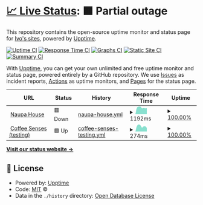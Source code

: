 # [📈 Live Status](https://nigr0mante.github.io/upptime/): <!--live status--> **🟧 Partial outage**

This repository contains the open-source uptime monitor and status page for [Ivo's sites](https://nigr0mante.github.io/upptime/), powered by [Upptime](https://github.com/upptime/upptime).

[![Uptime CI](https://github.com/nigr0mante/upptime/workflows/Uptime%20CI/badge.svg)](https://github.com/nigr0mante/upptime/actions?query=workflow%3A%22Uptime+CI%22)
[![Response Time CI](https://github.com/nigr0mante/upptime/workflows/Response%20Time%20CI/badge.svg)](https://github.com/nigr0mante/upptime/actions?query=workflow%3A%22Response+Time+CI%22)
[![Graphs CI](https://github.com/nigr0mante/upptime/workflows/Graphs%20CI/badge.svg)](https://github.com/nigr0mante/upptime/actions?query=workflow%3A%22Graphs+CI%22)
[![Static Site CI](https://github.com/nigr0mante/upptime/workflows/Static%20Site%20CI/badge.svg)](https://github.com/nigr0mante/upptime/actions?query=workflow%3A%22Static+Site+CI%22)
[![Summary CI](https://github.com/nigr0mante/upptime/workflows/Summary%20CI/badge.svg)](https://github.com/nigr0mante/upptime/actions?query=workflow%3A%22Summary+CI%22)

With [Upptime](https://upptime.js.org), you can get your own unlimited and free uptime monitor and status page, powered entirely by a GitHub repository. We use [Issues](https://github.com/nigr0mante/upptime/issues) as incident reports, [Actions](https://github.com/nigr0mante/upptime/actions) as uptime monitors, and [Pages](https://nigr0mante.github.io/upptime/) for the status page.

<!--start: status pages-->
<!-- This summary is generated by Upptime (https://github.com/upptime/upptime) -->
<!-- Do not edit this manually, your changes will be overwritten -->
<!-- prettier-ignore -->
| URL | Status | History | Response Time | Uptime |
| --- | ------ | ------- | ------------- | ------ |
| <img alt="" src="https://emojipedia-us.s3.dualstack.us-west-1.amazonaws.com/thumbs/120/sony/336/bed_1f6cf-fe0f.png" height="13"> [Naupa House](https://naupahouse.com) | 🟥 Down | [naupa-house.yml](https://github.com/nigr0mante/upptime/commits/HEAD/history/naupa-house.yml) | <details><summary><img alt="Response time graph" src="./graphs/naupa-house/response-time-week.png" height="20"> 1192ms</summary><br><a href="https://upptime.naupahouse.com/history/naupa-house"><img alt="Response time 1208" src="https://img.shields.io/endpoint?url=https%3A%2F%2Fraw.githubusercontent.com%2Fnigr0mante%2Fupptime%2FHEAD%2Fapi%2Fnaupa-house%2Fresponse-time.json"></a><br><a href="https://upptime.naupahouse.com/history/naupa-house"><img alt="24-hour response time 1105" src="https://img.shields.io/endpoint?url=https%3A%2F%2Fraw.githubusercontent.com%2Fnigr0mante%2Fupptime%2FHEAD%2Fapi%2Fnaupa-house%2Fresponse-time-day.json"></a><br><a href="https://upptime.naupahouse.com/history/naupa-house"><img alt="7-day response time 1192" src="https://img.shields.io/endpoint?url=https%3A%2F%2Fraw.githubusercontent.com%2Fnigr0mante%2Fupptime%2FHEAD%2Fapi%2Fnaupa-house%2Fresponse-time-week.json"></a><br><a href="https://upptime.naupahouse.com/history/naupa-house"><img alt="30-day response time 1180" src="https://img.shields.io/endpoint?url=https%3A%2F%2Fraw.githubusercontent.com%2Fnigr0mante%2Fupptime%2FHEAD%2Fapi%2Fnaupa-house%2Fresponse-time-month.json"></a><br><a href="https://upptime.naupahouse.com/history/naupa-house"><img alt="1-year response time 1195" src="https://img.shields.io/endpoint?url=https%3A%2F%2Fraw.githubusercontent.com%2Fnigr0mante%2Fupptime%2FHEAD%2Fapi%2Fnaupa-house%2Fresponse-time-year.json"></a></details> | <details><summary><a href="https://upptime.naupahouse.com/history/naupa-house">100.00%</a></summary><a href="https://upptime.naupahouse.com/history/naupa-house"><img alt="All-time uptime 99.00%" src="https://img.shields.io/endpoint?url=https%3A%2F%2Fraw.githubusercontent.com%2Fnigr0mante%2Fupptime%2FHEAD%2Fapi%2Fnaupa-house%2Fuptime.json"></a><br><a href="https://upptime.naupahouse.com/history/naupa-house"><img alt="24-hour uptime 100.00%" src="https://img.shields.io/endpoint?url=https%3A%2F%2Fraw.githubusercontent.com%2Fnigr0mante%2Fupptime%2FHEAD%2Fapi%2Fnaupa-house%2Fuptime-day.json"></a><br><a href="https://upptime.naupahouse.com/history/naupa-house"><img alt="7-day uptime 100.00%" src="https://img.shields.io/endpoint?url=https%3A%2F%2Fraw.githubusercontent.com%2Fnigr0mante%2Fupptime%2FHEAD%2Fapi%2Fnaupa-house%2Fuptime-week.json"></a><br><a href="https://upptime.naupahouse.com/history/naupa-house"><img alt="30-day uptime 100.00%" src="https://img.shields.io/endpoint?url=https%3A%2F%2Fraw.githubusercontent.com%2Fnigr0mante%2Fupptime%2FHEAD%2Fapi%2Fnaupa-house%2Fuptime-month.json"></a><br><a href="https://upptime.naupahouse.com/history/naupa-house"><img alt="1-year uptime 99.44%" src="https://img.shields.io/endpoint?url=https%3A%2F%2Fraw.githubusercontent.com%2Fnigr0mante%2Fupptime%2FHEAD%2Fapi%2Fnaupa-house%2Fuptime-year.json"></a></details>
| <img alt="" src="https://emojipedia-us.s3.dualstack.us-west-1.amazonaws.com/thumbs/120/sony/336/hot-beverage_2615.png" height="13"> [Coffee Senses (testing)](http://coffee.naupahouse.com) | 🟩 Up | [coffee-senses-testing.yml](https://github.com/nigr0mante/upptime/commits/HEAD/history/coffee-senses-testing.yml) | <details><summary><img alt="Response time graph" src="./graphs/coffee-senses-testing/response-time-week.png" height="20"> 274ms</summary><br><a href="https://upptime.naupahouse.com/history/coffee-senses-testing"><img alt="Response time 281" src="https://img.shields.io/endpoint?url=https%3A%2F%2Fraw.githubusercontent.com%2Fnigr0mante%2Fupptime%2FHEAD%2Fapi%2Fcoffee-senses-testing%2Fresponse-time.json"></a><br><a href="https://upptime.naupahouse.com/history/coffee-senses-testing"><img alt="24-hour response time 189" src="https://img.shields.io/endpoint?url=https%3A%2F%2Fraw.githubusercontent.com%2Fnigr0mante%2Fupptime%2FHEAD%2Fapi%2Fcoffee-senses-testing%2Fresponse-time-day.json"></a><br><a href="https://upptime.naupahouse.com/history/coffee-senses-testing"><img alt="7-day response time 274" src="https://img.shields.io/endpoint?url=https%3A%2F%2Fraw.githubusercontent.com%2Fnigr0mante%2Fupptime%2FHEAD%2Fapi%2Fcoffee-senses-testing%2Fresponse-time-week.json"></a><br><a href="https://upptime.naupahouse.com/history/coffee-senses-testing"><img alt="30-day response time 270" src="https://img.shields.io/endpoint?url=https%3A%2F%2Fraw.githubusercontent.com%2Fnigr0mante%2Fupptime%2FHEAD%2Fapi%2Fcoffee-senses-testing%2Fresponse-time-month.json"></a><br><a href="https://upptime.naupahouse.com/history/coffee-senses-testing"><img alt="1-year response time 280" src="https://img.shields.io/endpoint?url=https%3A%2F%2Fraw.githubusercontent.com%2Fnigr0mante%2Fupptime%2FHEAD%2Fapi%2Fcoffee-senses-testing%2Fresponse-time-year.json"></a></details> | <details><summary><a href="https://upptime.naupahouse.com/history/coffee-senses-testing">100.00%</a></summary><a href="https://upptime.naupahouse.com/history/coffee-senses-testing"><img alt="All-time uptime 100.00%" src="https://img.shields.io/endpoint?url=https%3A%2F%2Fraw.githubusercontent.com%2Fnigr0mante%2Fupptime%2FHEAD%2Fapi%2Fcoffee-senses-testing%2Fuptime.json"></a><br><a href="https://upptime.naupahouse.com/history/coffee-senses-testing"><img alt="24-hour uptime 100.00%" src="https://img.shields.io/endpoint?url=https%3A%2F%2Fraw.githubusercontent.com%2Fnigr0mante%2Fupptime%2FHEAD%2Fapi%2Fcoffee-senses-testing%2Fuptime-day.json"></a><br><a href="https://upptime.naupahouse.com/history/coffee-senses-testing"><img alt="7-day uptime 100.00%" src="https://img.shields.io/endpoint?url=https%3A%2F%2Fraw.githubusercontent.com%2Fnigr0mante%2Fupptime%2FHEAD%2Fapi%2Fcoffee-senses-testing%2Fuptime-week.json"></a><br><a href="https://upptime.naupahouse.com/history/coffee-senses-testing"><img alt="30-day uptime 100.00%" src="https://img.shields.io/endpoint?url=https%3A%2F%2Fraw.githubusercontent.com%2Fnigr0mante%2Fupptime%2FHEAD%2Fapi%2Fcoffee-senses-testing%2Fuptime-month.json"></a><br><a href="https://upptime.naupahouse.com/history/coffee-senses-testing"><img alt="1-year uptime 100.00%" src="https://img.shields.io/endpoint?url=https%3A%2F%2Fraw.githubusercontent.com%2Fnigr0mante%2Fupptime%2FHEAD%2Fapi%2Fcoffee-senses-testing%2Fuptime-year.json"></a></details>

<!--end: status pages-->

[**Visit our status website →**](https://nigr0mante.github.io/upptime/)

## 📄 License

- Powered by: [Upptime](https://github.com/upptime/upptime)
- Code: [MIT](./LICENSE) ©
- Data in the `./history` directory: [Open Database License](https://opendatacommons.org/licenses/odbl/1-0/)
